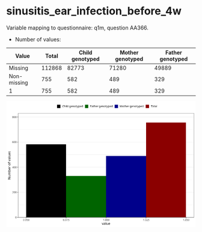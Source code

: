 # sinusitis_ear_infection_before_4w
Variable mapping to questionnaire: q1m, question AA366.
- Number of values:

| Value | Total | Child genotyped | Mother genotyped | Father genotyped |
| ----- | ----- | --------------- | ---------------- | ---------------- |
| Missing | 112868 | 82773 | 71280 | 49889 |
| Non-missing | 755 | 582 | 489 | 329 |
| 1 | 755 | 582 | 489 | 329 |



![](sinusitis_ear_infection_before_4w_n.png)



